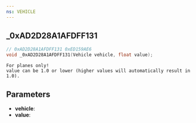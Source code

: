 ```yaml
---
ns: VEHICLE
---
```

## _0xAD2D28A1AFDFF131

```c
// 0xAD2D28A1AFDFF131 0xED159AE6
void _0xAD2D28A1AFDFF131(Vehicle vehicle, float value);
```

```
For planes only!  
value can be 1.0 or lower (higher values will automatically result in 1.0).  
```

## Parameters
* **vehicle**: 
* **value**: 

